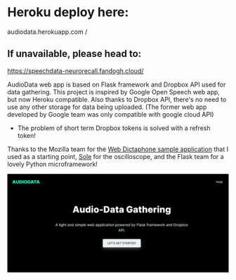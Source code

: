 # Heroku deploy here:
audiodata.herokuapp.com /
## If unavailable, please head to: 
https://speechdata-neurorecall.fandogh.cloud/

AudioData web app is based on Flask framework and Dropbox API used for data gathering.
This project is inspired by Google Open Speech web app, but now Heroku compatible. Also thanks to Dropbox API, there's no need to use any other storage for data being uploaded. (The former web app developed by Google team was only compatible with google cloud API)
+ The problem of short term Dropbox tokens is solved with a refresh token!



Thanks to the Mozilla team for the [Web Dictaphone sample application](https://developer.mozilla.org/en-US/docs/Web/API/MediaStream_Recording_API/Using_the_MediaStream_Recording_API#A_sample_application_Web_Dictaphone)
that I used as a starting point, [Sole](https://soledadpenades.com/) for the
oscilloscope, and the Flask team for a lovely Python microframework!

![under dev.](https://github.com/AliQambari/BatchFileRecorder/blob/main/Capture.PNG)

